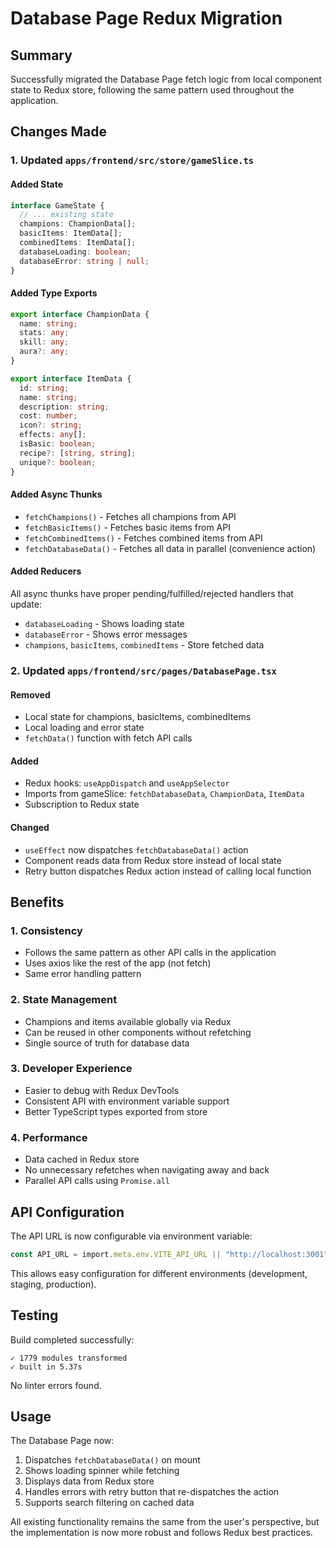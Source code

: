 # Database Page Redux Migration

## Summary
Successfully migrated the Database Page fetch logic from local component state to Redux store, following the same pattern used throughout the application.

## Changes Made

### 1. Updated `apps/frontend/src/store/gameSlice.ts`

#### Added State
```typescript
interface GameState {
  // ... existing state
  champions: ChampionData[];
  basicItems: ItemData[];
  combinedItems: ItemData[];
  databaseLoading: boolean;
  databaseError: string | null;
}
```

#### Added Type Exports
```typescript
export interface ChampionData {
  name: string;
  stats: any;
  skill: any;
  aura?: any;
}

export interface ItemData {
  id: string;
  name: string;
  description: string;
  cost: number;
  icon?: string;
  effects: any[];
  isBasic: boolean;
  recipe?: [string, string];
  unique?: boolean;
}
```

#### Added Async Thunks
- `fetchChampions()` - Fetches all champions from API
- `fetchBasicItems()` - Fetches basic items from API
- `fetchCombinedItems()` - Fetches combined items from API
- `fetchDatabaseData()` - Fetches all data in parallel (convenience action)

#### Added Reducers
All async thunks have proper pending/fulfilled/rejected handlers that update:
- `databaseLoading` - Shows loading state
- `databaseError` - Shows error messages
- `champions`, `basicItems`, `combinedItems` - Store fetched data

### 2. Updated `apps/frontend/src/pages/DatabasePage.tsx`

#### Removed
- Local state for champions, basicItems, combinedItems
- Local loading and error state
- `fetchData()` function with fetch API calls

#### Added
- Redux hooks: `useAppDispatch` and `useAppSelector`
- Imports from gameSlice: `fetchDatabaseData`, `ChampionData`, `ItemData`
- Subscription to Redux state

#### Changed
- `useEffect` now dispatches `fetchDatabaseData()` action
- Component reads data from Redux store instead of local state
- Retry button dispatches Redux action instead of calling local function

## Benefits

### 1. Consistency
- Follows the same pattern as other API calls in the application
- Uses axios like the rest of the app (not fetch)
- Same error handling pattern

### 2. State Management
- Champions and items available globally via Redux
- Can be reused in other components without refetching
- Single source of truth for database data

### 3. Developer Experience
- Easier to debug with Redux DevTools
- Consistent API with environment variable support
- Better TypeScript types exported from store

### 4. Performance
- Data cached in Redux store
- No unnecessary refetches when navigating away and back
- Parallel API calls using `Promise.all`

## API Configuration

The API URL is now configurable via environment variable:
```typescript
const API_URL = import.meta.env.VITE_API_URL || "http://localhost:3001";
```

This allows easy configuration for different environments (development, staging, production).

## Testing

Build completed successfully:
```
✓ 1779 modules transformed
✓ built in 5.37s
```

No linter errors found.

## Usage

The Database Page now:
1. Dispatches `fetchDatabaseData()` on mount
2. Shows loading spinner while fetching
3. Displays data from Redux store
4. Handles errors with retry button that re-dispatches the action
5. Supports search filtering on cached data

All existing functionality remains the same from the user's perspective, but the implementation is now more robust and follows Redux best practices.

